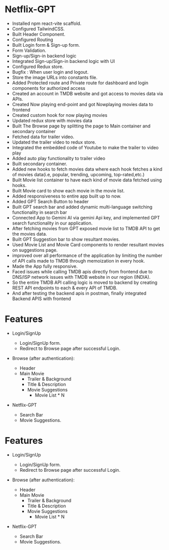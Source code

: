 # Netflix-GPT

- Installed npm react-vite scaffold.
- Configured TailwindCSS.
- Built Header Component.
- Configured Routing
- Built Login form & Sign-up form.
- Form Validation.
- Sign-up/Sign-in backend logic
- Integrated Sign-up/Sign-in backend logic with UI
- Configured Redux store.
- Bugfix : When user login and logout.
- Store the image URLs into constants file.
- Added Protected route and Private route for dashboard and login components for authorized access
- Created an account in TMDB website and got access to movies data via APIs.
- Created Now playing end-point and got Nowplaying movies data to frontend
- Created custom hook for now playing movies
- Updated redux store with movies data
- Built The Browse page by splitting the page to Main container and secondary container
- Fetched data for trailer video.
- Updated the trailer video to redux store.
- Integrated the embedded code of Youtube to make the trailer to video play
- Added auto play functionality to trailer video
- Built secondary container.
- Added new hooks to fetch movies data where each hook fetches a kind of movies data(i.e, popular, trending, upcoming, top-rated,etc.)
- Built Movie list container to have each kind of movie data fetched using hooks.
- Built Movie card to show each movie in the movie list.
- Added responsiveness to entire app built up to now.
- Added GPT Search Button to header
- Built GPT search bar and added dynamic multi-language switching functionality in search bar
- Connected App to Gemini AI via gemini Api key, and implemented GPT search functionality in our application.
- After fetching movies from GPT exposed movie list to TMDB API to get the movies data.
- Built GPT Suggestion bar to show resultant movies.
- Used Movie List and Movie Card components to render resultant movies on suggestions page.
- improved over all performance of the application by limiting the number of API calls made to TMDB through memoization in every hook.
- Made the App fully responsive.
- Faced issues while calling TMDB apis directly from frontend due to DNS/ISP network issues with TMDB website in our region (INDIA).
- So the entire TMDB API calling logic is moved to backend by creating REST API endpoints to each & every API of TMDB.
- And after testing the backend apis in postman, finally integrated Backend APIS with frontend

# Features

- Login/SignUp

  - Login/SignUp form.
  - Redirect to Browse page after successful Login.

- Browse (after authentication):

  - Header
  - Main Movie
    - Trailer & Background
    - Title & Description
    - Movie Suggestions
      - Movie List \* N

- Netflix-GPT
  - Search Bar
  - Movie Suggestions.

# Features

- Login/SignUp

  - Login/SignUp form.
  - Redirect to Browse page after successful Login.

- Browse (after authentication):

  - Header
  - Main Movie
    - Trailer & Background
    - Title & Description
    - Movie Suggestions
      - Movie List \* N

- Netflix-GPT
  - Search Bar
  - Movie Suggestions.
